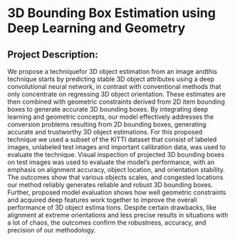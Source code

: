 # 3D Bounding Box Estimation using Deep Learning and Geometry

## Project Description:
 We propose a techniquefor 3D object estimation from an image andthis technique starts
 by predicting stable 3D object attributes using a deep convolutional neural network,
 in contrast with conventional methods that only concentrate on regressing 3D object
 orientation. These estimates are then combined with geometric constraints derived
 from 2D item bounding boxes to generate accurate 3D bounding boxes. By integrating
 deep learning and geometric concepts, our model effectively addresses the conversion
 problems resulting from 2D bounding boxes, generating accurate and trustworthy 3D
 object estimations.
 For this proposed technique we used a subset of the KITTI dataset that consist of labeled
 images, unlabeled test images and important calibration data, was used to evaluate the
 technique. Visual inspection of projected 3D bounding boxes on test images was used
 to evaluate the model’s performance, with an emphasis on alignment accuracy, object
 location, and orientation stability. The outcomes show that various objects scales, and
 congested locations our method reliably generates reliable and robust 3D bounding
 boxes.
 Further, proposed model evaluation shows how well geometric constraints and acquired
 deep features work together to improve the overall performance of 3D object estima
tions. Despite certain drawbacks, like alignment at extreme orientations and less precise
 results in situations with a lot of chaos, the outcomes confirm the robustness, accuracy,
 and precision of our methodology.
